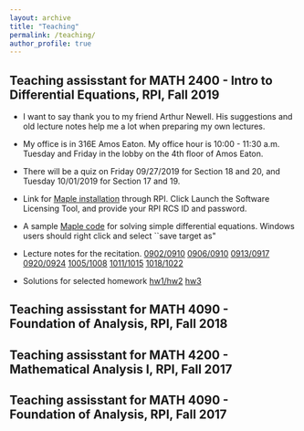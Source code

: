 ```yaml
---
layout: archive
title: "Teaching"
permalink: /teaching/
author_profile: true
---
```


Teaching assisstant for MATH 2400 - Intro to Differential Equations, RPI, Fall 2019
------------
- I want to say thank you to my friend Arthur Newell. His suggestions and old lecture notes help me a lot when preparing my own lectures.

- My office is in 316E Amos Eaton. My office hour is 10:00 - 11:30 a.m. Tuesday and Friday in the lobby on the 4th floor of Amos Eaton.

- There will be a quiz on Friday 09/27/2019 for Section 18 and 20, and Tuesday 10/01/2019 for Section 17 and 19.

- Link for [Maple installation](https://dotcio.rpi.edu/services/software-labs) through RPI. Click Launch the Software Licensing Tool, and provide your RPI RCS ID and password. 

- A sample [Maple code](https://zhichaopengmath.github.io/files/ta/MapleSampleCode.mw) for solving simple differential equations. Windows users should right click and select ``save target as"

- Lecture notes for the recitation.  [0902/0910](https://zhichaopengmath.github.io/files/ta/FirstClassNotes.pdf) [0906/0910](https://zhichaopengmath.github.io/files/ta/notes0906.pdf) [0913/0917](https://zhichaopengmath.github.io/files/ta/notes0913.pdf) [0920/0924](https://zhichaopengmath.github.io/files/ta/notes0924.pdf) [1005/1008](https://zhichaopengmath.github.io/files/ta/notes1008.pdf) [1011/1015](https://zhichaopengmath.github.io/files/ta/notes1016.pdf) [1018/1022](https://zhichaopengmath.github.io/files/ta/notes1018.pdf) 

- Solutions for selected homework [hw1/hw2](https://zhichaopengmath.github.io/files/ta/hw1-hw2.pdf) [hw3](https://zhichaopengmath.github.io/files/ta/hw3.pdf)

Teaching assisstant for MATH 4090 - Foundation of Analysis, RPI, Fall 2018
---------

Teaching assisstant for MATH 4200 - Mathematical Analysis I, RPI, Fall 2017
---------

Teaching assisstant for MATH 4090 - Foundation of Analysis, RPI, Fall 2017
----------





